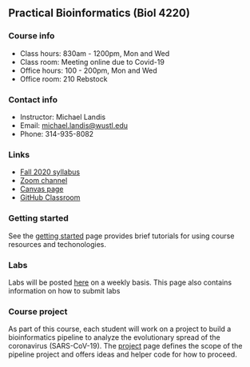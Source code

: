 ## Practical Bioinformatics (Biol 4220)

### Course info
* Class hours: 830am - 1200pm, Mon and Wed
* Class room: Meeting online due to Covid-19
* Office hours: 100 - 200pm, Mon and Wed
* Office room: 210 Rebstock

###  Contact info
* Instructor: Michael Landis
* Email: michael.landis@wustl.edu
* Phone: 314-935-8082


### Links
* [Fall 2020 syllabus](https://docs.google.com/document/d/1TYE10600VUhCyq51_h_9flVUhkCF-IQCE9SnQKRGRGo/edit?usp=sharing)
* [Zoom channel]()
* [Canvas page](https://wustl.instructure.com/courses/54531)
* [GitHub Classroom](https://classroom.github.com/classrooms/69019055-practical-bioinformatics-f2020)

### Getting started
See the [getting started](getting_started.md) page provides brief tutorials for using course resources and techonologies.

### Labs
Labs will be posted [here](labs.md) on a weekly basis. This page also contains information on how to submit labs

### Course project
As part of this course, each student will work on a project to build a bioinformatics pipeline to analyze the evolutionary spread of the coronavirus (SARS-CoV-19). The [project](project.md) page defines the scope of the pipeline project and offers ideas and helper code for how to proceed.
